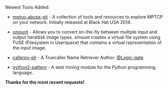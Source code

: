Newest Tools Added:

* [mptcp-abuse-git](https://github.com/Neohapsis/mptcp-abuse) - A collection of tools and resources to explore MPTCP on your network. Initially released at Black Hat USA 2014.

* [xmount](https://www.pinguin.lu/xmount) -  Allows you to convert on-the-fly between multiple input and output harddisk image types. xmount creates a virtual file system using FUSE (Filesystem in Userspace) that contains a virtual representation of the input image. 

* [callerpy-git](https://github.com/Logic-gate/callerpy) - A Truecaller Name Retriever Author: [@Logic-gate](https://github.com/Logic-gate)

* [python2-pattern](http://www.clips.ua.ac.be/pages/pattern) - A web mining module for the Python programming language.

**Thanks for the most recent requests!**
